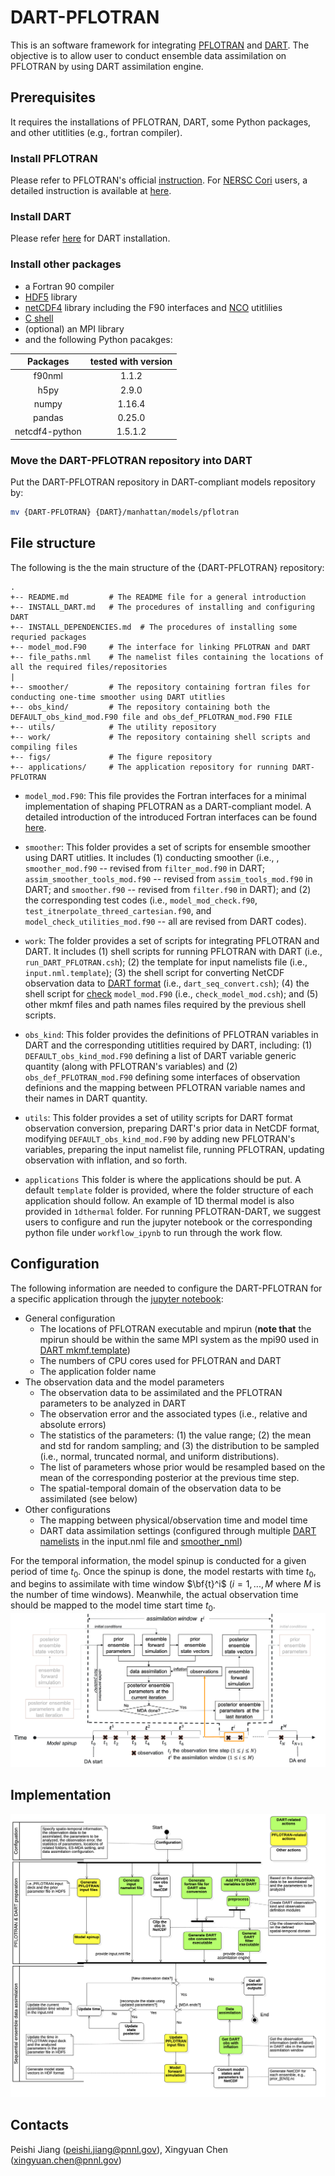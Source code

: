# DART-PFLOTRAN

This is an software framework for integrating [PFLOTRAN](www.pflotran.org) and [DART](https://www.image.ucar.edu/DAReS/DART/). The objective is to allow user to conduct ensemble data assimilation on PFLOTRAN by using DART assimilation engine.

## Prerequisites

It requires the installations of PFLOTRAN, DART, some Python packages, and other utitlities (e.g., fortran compiler).

### Install PFLOTRAN

Please refer to PFLOTRAN's official [instruction](https://www.pflotran.org/documentation/user_guide/how_to/installation/linux.html#linux-install). For [NERSC Cori](https://nersc.gov/) users, a detailed instruction is available at [here](https://github.com/pnnl-sbrsfa/how-to-guide/blob/master/Compile-PFLOTRAN-on-Cori.md).

### Install DART

Please refer [here](./INSTALL_DART.md) for DART installation.

### Install other packages

- a Fortran 90 compiler
- [HDF5](https://www.hdfgroup.org/solutions/hdf5/) library
- [netCDF4](https://www.unidata.ucar.edu/software/netcdf/) library including the F90 interfaces and [NCO](http://nco.sourceforge.net/) utitlilies
- [C shell](https://www.grymoire.com/Unix/Csh.html)
- (optional) an MPI library
- and the following Python pacakges:

|Packages | tested with version|
|:---:|:---:|
|f90nml |  1.1.2|
|h5py |2.9.0 |
|numpy|  1.16.4 |
|pandas| 0.25.0 |
|netcdf4-python| 1.5.1.2 |

### Move the DART-PFLOTRAN repository into DART

Put the DART-PFLOTRAN repository in DART-compliant models repository by:

```sh
mv {DART-PFLOTRAN} {DART}/manhattan/models/pflotran
```



## File structure

The following is the the main structure of the {DART-PFLOTRAN} repository:

```
.
+-- README.md         # The README file for a general introduction
+-- INSTALL_DART.md   # The procedures of installing and configuring DART
+-- INSTALL_DEPENDENCIES.md  # The procedures of installing some requried packages
+-- model_mod.F90     # The interface for linking PFLOTRAN and DART
+-- file_paths.nml    # The namelist files containing the locations of all the required files/repositories
|
+-- smoother/         # The repository containing fortran files for conducting one-time smoother using DART utitlies
+-- obs_kind/         # The repository containing both the DEFAULT_obs_kind_mod.F90 file and obs_def_PFLOTRAN_mod.F90 FILE
+-- utils/            # The utility repository
+-- work/             # The repository containing shell scripts and compiling files
+-- figs/             # The figure repository
+-- applications/     # The application repository for running DART-PFLOTRAN
```

- ```model_mod.F90```: This file provides the Fortran interfaces for a minimal implementation of shaping PFLOTRAN as a DART-compliant model. A detailed introduction of the introduced Fortran interfaces can be found [here](https://www.image.ucar.edu/DAReS/DART/manhattan/models/template/model_mod.html).

- ```smoother```: This folder provides a set of scripts for ensemble smoother using DART utitlies. It includes (1) conducting smoother (i.e., , ```smoother_mod.f90``` -- revised from ```filter_mod.f90``` in DART; ```assim_smoother_tools_mod.f90``` -- revised from ```assim_tools_mod.f90``` in DART; and ```smoother.f90``` -- revised from ```filter.f90``` in DART); and (2) the corresponding test codes (i.e., ```model_mod_check.f90```, ```test_itnerpolate_threed_cartesian.f90```, and ```model_check_utilities_mod.f90``` -- all are revised from DART codes).

- ```work```: The folder provides a set of scripts for integrating PFLOTRAN and DART. It includes (1) shell scripts for running PFLOTRAN with DART (i.e., ```run_DART_PFLOTRAN.csh```); (2) the template for input namelists file (i.e., ```input.nml.template```); (3) the shell script for converting NetCDF observation data to [DART format](https://www.image.ucar.edu/DAReS/DART/DART2_Observations.html#obs_seq_overview) (i.e., ```dart_seq_convert.csh```); (4) the shell script for [check](https://www.image.ucar.edu/DAReS/DART/manhattan/assimilation_code/programs/model_mod_check/model_mod_check.html) ```model_mod.F90```  (i.e., ```check_model_mod.csh```); and (5) other mkmf files and path names files required by the previous shell scripts.

- ```obs_kind```: This folder provides the definitions of PFLOTRAN variables in DART and the corresponding utitlities required by DART, including: (1) ```DEFAULT_obs_kind_mod.F90``` defining a list of DART variable generic quantity (along with PFLOTRAN's variables) and (2) ```obs_def_PFLOTRAN_mod.F90``` defining some interfaces of observation definions and the mapping between PFLOTRAN variable names and their names in DART quantity.

- ```utils```: This folder provides a set of utility scripts for DART format observation conversion, preparing DART's prior data in NetCDF format, modifying ```DEFAULT_obs_kind_mod.F90``` by adding new PFLOTRAN's variables, preparing the input namelist file, running PFLOTRAN, updating observation with inflation, and so forth.

- ```applications``` This folder is where the applications should be put. A default ```template``` folder is provided, where the folder structure of each application should follow. An example of 1D thermal model is also provided in ```1dthermal``` folder. For running PFLOTRAN-DART, we suggest users to configure and run the jupyter notebook or the corresponding python file under ```workflow_ipynb``` to run through the work flow.




## Configuration

The following information are needed to configure the DART-PFLOTRAN for a specific application through the [jupyter notebook](./applications/workflow_ipynb/DART_PFLOTRAN_Integrate.ipynb):

- General configuration
    - The locations of PFLOTRAN executable and mpirun (**note that** the mpirun should be within the same MPI system as the mpi90 used in [DART mkmf.template](./INSTALL_DART.md))
    - The numbers of CPU cores used for PFLOTRAN and DART
    - The application folder name
- The observation data and the model parameters
    - The observation data to be assimilated and the PFLOTRAN parameters to be analyzed in DART
    - The observation error and the associated types (i.e., relative and absolute errors)
    - The statistics of the parameters: (1) the value range; (2) the mean and std for random sampling; and (3) the distribution to be sampled (i.e., normal, truncated normal, and uniform distributions).
    - The list of parameters whose prior would be resampled based on the mean of the corresponding posterior at the previous time step.
    - The spatial-temporal domain of the observation data to be assimilated (see below)
- Other configurations
    - The mapping between physical/observation time and model time
    - DART data assimilation settings (configured through multiple [DART namelists](https://www.image.ucar.edu/DAReS/DART/manhattan/documentation/index.html#Namelists) in the input.nml file and [smoother_nml](./smoother/smoother_mod.html))

For the temporal information, the model spinup is conducted for a given period of time $t_0$. Once the spinup is done, the model restarts with time $t_0$, and begins to assimilate with time window $\bf{t}^i$ ($i=1,...,M$ where $M$ is the number of time windows). Meanwhile, the actual observation time should be mapped to the model time start time $t_0$.
![Model/Physical time domain](./figs/workflow.png)




## Implementation

![Workflow in UML activity diagram](./figs/ActivityDiagram_MDA.png)


## Contacts
Peishi Jiang (peishi.jiang@pnnl.gov), Xingyuan Chen (xingyuan.chen@pnnl.gov)
